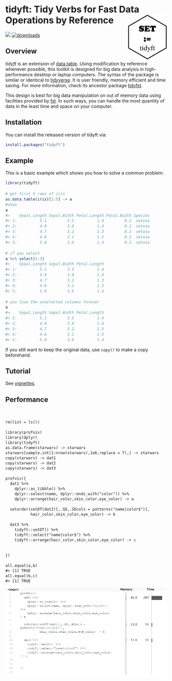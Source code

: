 # tidyft: Tidy Verbs for Fast Data Operations by Reference<img src="man/figures/logo.png" align="right" alt="" width="120" />

<!-- badges: start -->

 [![](https://www.r-pkg.org/badges/version/tidyft?color=black)](https://cran.r-project.org/package=tidyft) [![downloads](http://cranlogs.r-pkg.org/badges/grand-total/tidyft?color=D3D3D3)](https://r-pkg.org/pkg/tidyft) 

<!-- badges: end -->

## Overview
*tidyft* is an extension of [data.table](https://github.com/Rdatatable/data.table). Using modification by reference whenever possible, this toolkit is designed for big data analysis in high-performance desktop or laptop computers. The syntax of the package is similar or identical to [tidyverse](https://github.com/tidyverse/tidyverse). It is user friendly, memory efficient and time saving. For more information, check its ancestor package [tidyfst](https://github.com/hope-data-science/tidyfst).

This design is best for big data manipulation on out of memory data using facilities provided by [fst](https://hope-data-science.github.io/tidyft/reference/fst.html). In such ways, you can handle the most quantity of data in the least time and space on your computer.

## Installation

You can install the released version of tidyft via:

``` r
install.packages("tidyft") 
```

## Example

This is a basic example which shows you how to solve a common problem:

``` r
library(tidyft)

# get first 5 rows of iris
as.data.table(iris)[1:5] -> a
#show
a
#>    Sepal.Length Sepal.Width Petal.Length Petal.Width Species
#> 1:          5.1         3.5          1.4         0.2  setosa
#> 2:          4.9         3.0          1.4         0.2  setosa
#> 3:          4.7         3.2          1.3         0.2  setosa
#> 4:          4.6         3.1          1.5         0.2  setosa
#> 5:          5.0         3.6          1.4         0.2  setosa

# if you select
a %>% select(1:3)
#>    Sepal.Length Sepal.Width Petal.Length
#> 1:          5.1         3.5          1.4
#> 2:          4.9         3.0          1.4
#> 3:          4.7         3.2          1.3
#> 4:          4.6         3.1          1.5
#> 5:          5.0         3.6          1.4

# you lose the unselected columns forever
a
#>    Sepal.Length Sepal.Width Petal.Length
#> 1:          5.1         3.5          1.4
#> 2:          4.9         3.0          1.4
#> 3:          4.7         3.2          1.3
#> 4:          4.6         3.1          1.5
#> 5:          5.0         3.6          1.4

```

If you still want to keep the original data, use `copy()` to make a copy beforehand.

## Tutorial

See [vignettes](https://hope-data-science.github.io/tidyft/).

## Performance

```


rm(list = ls())

library(profvis)
library(dplyr)
library(tidyft)
as.data.frame(starwars) -> starwars
starwars[sample.int(1:nrow(starwars),1e6,replace = T),] -> starwars
copy(starwars) -> dat1
copy(starwars) -> dat2
copy(starwars) -> dat3

profvis({
  dat1 %>%
    dplyr::as_tibble() %>%
    dplyr::select(name, dplyr::ends_with("color")) %>%
    dplyr::arrange(hair_color,skin_color,eye_color) -> a

  setorder(setDT(dat2)[,.SD,.SDcols = patterns("name|color$")],
           hair_color,skin_color,eye_color) -> b

  dat3 %>%
    tidyft::setDT() %>%
    tidyft::select("name|color$") %>%
    tidyft::arrange(hair_color,skin_color,eye_color) -> c


})

all.equal(a,b)
#> [1] TRUE
all.equal(b,c)
#> [1] TRUE

```

![](performance.png)